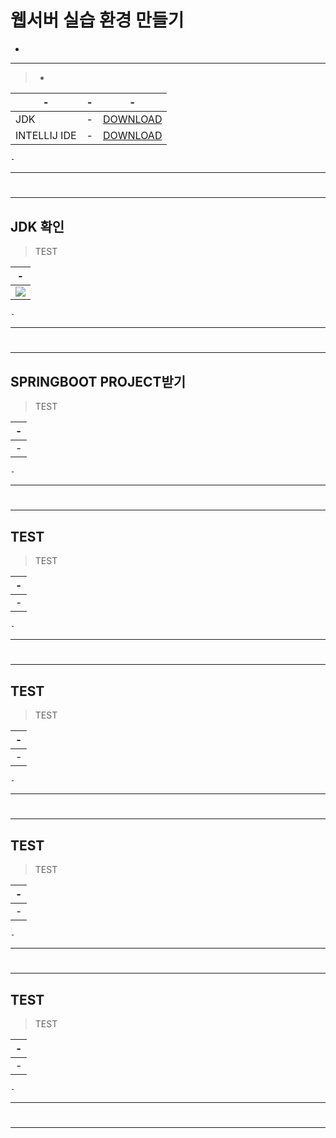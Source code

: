 # 웹서버 실습 환경 만들기

-
---
> - <br>

|-|-|-|
|-|-|-|
|JDK|-|[DOWNLOAD](https://jdk.java.net/archive/)|
|INTELLIJ IDE|-|[DOWNLOAD](https://www.jetbrains.com/ko-kr/idea/download/?section=windows)|

```
-
```

---
#
---

JDK 확인 
---
> TEST <br>

|-|
|-|
|<img src="IMG/01.png" />|

```
-
```

---
#
---

SPRINGBOOT PROJECT받기 
---
> TEST <br>

|-|
|-|
|-|

```
-
```

---
#
---

TEST
---
> TEST <br>

|-|
|-|
|-|

```
-
```

---
#
---

TEST
---
> TEST <br>

|-|
|-|
|-|

```
-
```

---
#
---

TEST
---
> TEST <br>

|-|
|-|
|-|

```
-
```

---
#
---

TEST
---
> TEST <br>

|-|
|-|
|-|

```
-
```

---
#
---
